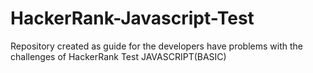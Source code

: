 # HackerRank-Javascript-Test

Repository created as guide for the developers have problems with the challenges of HackerRank Test JAVASCRIPT(BASIC)
